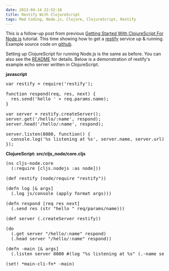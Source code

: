```yaml
---
date: 2013-04-14 22:52:18
title: Restify With ClojureScript
tags: Mad Coding, Node.js, Clojure, ClojureScript, Restify
---
```

This is a follow-up post from previous [Getting Started With ClojureScript For
Node.js][1] tutorial. This time showing how to get a [restify][3] service up &
running. Example source code on [github][2].

Setting up ClojureScript for running Node.js is the same as before. You can also
see the [README][4] for details. Below is a demonstration of restify's example
echo server written in ClojureScript.

**javascript**
<pre class="brush:c">
var restify = require('restify');

function respond(req, res, next) {
  res.send('hello ' + req.params.name);
}

var server = restify.createServer();
server.get('/hello/:name', respond);
server.head('/hello/:name', respond);

server.listen(8080, function() {
  console.log('%s listening at %s', server.name, server.url);
});
</pre>

**ClojureScript: src/cljs_node/core.cljs**
<pre class="brush:clojure">
(ns cljs-node.core
  (:require [cljs.nodejs :as node]))

(def restify (node/require "restify"))

(defn log [& args]
  (.log js/console (apply format args)))

(defn respond [req res next]
  (.send res (str "hello " req/params/name)))

(def server (.createServer restify))

(do
  (.get server "/hello/:name" respond)
  (.head server "/hello/:name" respond))

(defn -main [& args]
  (.listen server 8080 #(log "%s listening at %s" (.-name server) (.-url server))))

(set! *main-cli-fn* -main)
</pre>

  [1]: /2013/01/14/clojurescript-for-nodejs/
  [2]: https://github.com/dannysu/cljs-node
  [3]: http://mcavage.github.io/node-restify/
  [4]: https://github.com/dannysu/cljs-node/blob/master/README.md
